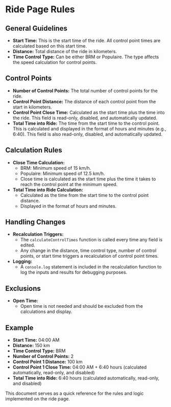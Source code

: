 # Ride Page Rules

## General Guidelines
- **Start Time:** This is the start time of the ride. All control point times are calculated based on this start time.
- **Distance:** Total distance of the ride in kilometers.
- **Time Control Type:** Can be either BRM or Populaire. The type affects the speed calculation for control points.

## Control Points
- **Number of Control Points:** The total number of control points for the ride.
- **Control Point Distance:** The distance of each control point from the start in kilometers.
- **Control Point Close Time:** Calculated as the start time plus the time into the ride. This field is read-only, disabled, and automatically updated.
- **Total Time into Ride:** The time from the start time to the control point. This is calculated and displayed in the format of hours and minutes (e.g., 6:40). This field is also read-only, disabled, and automatically updated.

## Calculation Rules
- **Close Time Calculation:**
  - BRM: Minimum speed of 15 km/h.
  - Populaire: Minimum speed of 12.5 km/h.
  - Close time is calculated as the start time plus the time it takes to reach the control point at the minimum speed.
- **Total Time into Ride Calculation:**
  - Calculated as the time from the start time to the control point distance.
  - Displayed in the format of hours and minutes.

## Handling Changes
- **Recalculation Triggers:**
  - The `calculateControlTimes` function is called every time any field is edited.
  - Any change in the distance, time control type, number of control points, or start time triggers a recalculation of control point times.
- **Logging:**
  - A `console.log` statement is included in the recalculation function to log the inputs and results for debugging purposes.

## Exclusions
- **Open Time:**
  - Open time is not needed and should be excluded from the calculations and display.

## Example
- **Start Time:** 04:00 AM
- **Distance:** 150 km
- **Time Control Type:** BRM
- **Number of Control Points:** 2
- **Control Point 1 Distance:** 100 km
- **Control Point 1 Close Time:** 04:00 AM + 6:40 hours (calculated automatically, read-only, and disabled)
- **Total Time into Ride:** 6:40 hours (calculated automatically, read-only, and disabled)

This document serves as a quick reference for the rules and logic implemented on the ride page.